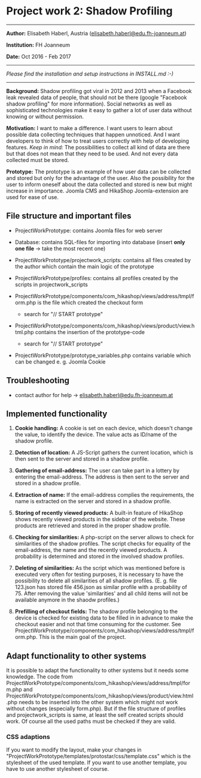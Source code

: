 # Project work 2: **Shadow Profiling** #

***

**Author:** Elisabeth Haberl, Austria (elisabeth.haberl@edu.fh-joanneum.at)

**Institution:** FH Joanneum

**Date:** Oct 2016 - Feb 2017

***

*Please find the installation and setup instructions in INSTALL.md :-)*

***

**Background:** Shadow profiling got viral in 2012 and 2013 when a Facebook leak revealed data of people, that should not be there (google "Facebook shadow profiling" for more information). Social networks as well as sophisticated technologies make it easy to gather a lot of user data without knowing or without permission.

**Motivation:** I want to make a difference. I want users to learn about possible data collecting techniques that happen unnoticed. And I want developers to think of how to treat users correctly with help of developing features.
*Keep in mind:* The possibilities to collect all kind of data are there but that does not mean that they need to be used. And not every data collected must be stored.

**Prototype:** The prototype is an example of how user data can be collected and stored but only for the advantage of the user. Also the possibility for the user to inform oneself about the data collected and stored is new but might increase in importance. Joomla CMS and HikaShop Joomla-extension are used for ease of use.

## File structure and important files
* ProjectWorkPrototype: contains Joomla files for web server

* Database: contains SQL-files for importing into database (insert **only one file** -> take the most recent one)

* ProjectWorkPrototype/projectwork_scripts: contains all files created by the author which contain the main logic of the prototype

* ProjectWorkPrototype/profiles: contains all profiles created by the scripts in projectwork_scripts


* ProjectWorkPrototype/components/com_hikashop/views/address/tmpl/form.php is the file which created the checkout form
  * search for "// START prototype"


* ProjectWorkPrototype/components/com_hikashop/views/product/view.html.php contains the insertion of the prototype-code
  * search for "// START prototype"


* ProjectWorkPrototype/prototype_variables.php contains variable which can be changed e. g. Joomla Cookie


## Troubleshooting
* contact author for help -> elisabeth.haberl@edu.fh-joanneum.at

## Implemented functionality
1. **Cookie handling:** A cookie is set on each device, which doesn't change the value, to identify the device. The value acts as ID/name of the shadow profile.

2. **Detection of location:** A JS-Script gathers the current location, which is then sent to the server and stored in a shadow profile.

3. **Gathering of email-address:** The user can take part in a lottery by entering the email-address. The address is then sent to the server and stored in a shadow profile.

4. **Extraction of name:** If the email-address complies the requirements, the name is extracted on the server and stored in a shadow profile.

5. **Storing of recently viewed products:** A built-in feature of HikaShop shows recently viewed products in the sidebar of the website. These products are retrieved and stored in the proper shadow profile.

6. **Checking for similarities:** A php-script on the server allows to check for similarities of the shadow profiles. The script checks for equality of the email-address, the name and the recently viewed products. A probability is determined and stored in the involved shadow profiles.

7. **Deleting of similarities:** As the script which was mentioned before is executed very often for testing purposes, it is necessary to have the possibility to delete all similarities of all shadow profiles. (E. g. file 123.json has stored file 456.json as similar profile with a probability of 75. After removing the value 'similarities' and all child items will not be available anymore in the shaodw profiles.)

8. **Prefilling of checkout fields:** The shadow profile belonging to the device is checked for existing data to be filled in in advance to make the checkout easier and not that time consuming for the customer. See ProjectWorkPrototype/components/com_hikashop/views/address/tmpl/form.php. This is the main goal of the project.


## Adapt functionality to other systems
It is possible to adapt the functionality to other systems but it needs some knowledge. The code from ProjectWorkPrototype/components/com_hikashop/views/address/tmpl/form.php and ProjectWorkPrototype/components/com_hikashop/views/product/view.html.php needs to be inserted into the other system which might not work without changes (especially form.php). But if the file structure of profiles and projectwork_scripts is same, at least the self created scripts should work. Of course all the used paths must be checked if they are valid.

### CSS adaptions
If you want to modify the layout, make your changes in "ProjectWorkPrototype/templates/protostar/css/template.css" which is the stylesheet of the used template. If you want to use another template, you have to use another stylesheet of course.

